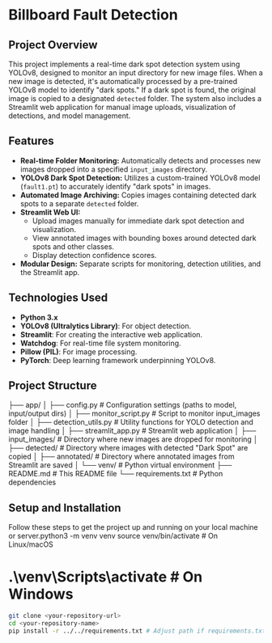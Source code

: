 # Billboard Fault Detection

## Project Overview

This project implements a real-time dark spot detection system using YOLOv8, designed to monitor an input directory for new image files. When a new image is detected, it's automatically processed by a pre-trained YOLOv8 model to identify "dark spots." If a dark spot is found, the original image is copied to a designated `detected` folder. The system also includes a Streamlit web application for manual image uploads, visualization of detections, and model management.

## Features

* **Real-time Folder Monitoring:** Automatically detects and processes new images dropped into a specified `input_images` directory.
* **YOLOv8 Dark Spot Detection:** Utilizes a custom-trained YOLOv8 model (`fault1.pt`) to accurately identify "dark spots" in images.
* **Automated Image Archiving:** Copies images containing detected dark spots to a separate `detected` folder.
* **Streamlit Web UI:**
    * Upload images manually for immediate dark spot detection and visualization.
    * View annotated images with bounding boxes around detected dark spots and other classes.
    * Display detection confidence scores.
* **Modular Design:** Separate scripts for monitoring, detection utilities, and the Streamlit app.

## Technologies Used

* **Python 3.x**
* **YOLOv8 (Ultralytics Library)**: For object detection.
* **Streamlit**: For creating the interactive web application.
* **Watchdog**: For real-time file system monitoring.
* **Pillow (PIL)**: For image processing.
* **PyTorch**: Deep learning framework underpinning YOLOv8.

## Project Structure
├── app/
│   ├── config.py             # Configuration settings (paths to model, input/output dirs)
│   ├── monitor_script.py     # Script to monitor input_images folder
│   ├── detection_utils.py    # Utility functions for YOLO detection and image handling
│   ├── streamlit_app.py      # Streamlit web application
│   ├── input_images/         # Directory where new images are dropped for monitoring
│   ├── detected/             # Directory where images with detected "Dark Spot" are copied
│   ├── annotated/            # Directory where annotated images from Streamlit are saved
│   └── venv/                 # Python virtual environment
├── README.md                 # This README file
└── requirements.txt          # Python dependencies

## Setup and Installation

Follow these steps to get the project up and running on your local machine or server.python3 -m venv venv
source venv/bin/activate # On Linux/macOS
# .\venv\Scripts\activate # On Windows
```bash
git clone <your-repository-url>
cd <your-repository-name>
pip install -r ../../requirements.txt # Adjust path if requirements.txt is not at root

